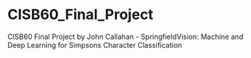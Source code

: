 # CISB60_Final_Project
 CISB60 Final Project by John Callahan - SpringfieldVision: Machine and Deep Learning for Simpsons Character Classification
